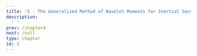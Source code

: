 ```yaml
---
title: '5 - The Generalized Method of Wavelet Moments for Inertial Sensors Calibration'
description:
  ' '
prev: /chapter4
next: /null
type: chapter
id: 5
---
```


<exercise id="1" title="General Information">


</exercise>

<exercise id="2" title="Computing the Wavelet Variance of an IMU">

<slides source="chapter5_01"> 
</slides>

</exercise>

<exercise id="3" title="Example: MTi-G Gyro">

<slides source="chapter5_02"> 
</slides>

</exercise>


<exercise id="4" title="Example: MTi-G Gyro with contaminated measurements">

<slides source="chapter5_03"> 
</slides>

</exercise>


<exercise id="5" title="Example: Navchip Gyro">

<slides source="chapter5_04"> 
</slides>

</exercise>

<exercise id="6" title="Example: Navchip Accel">

<slides source="chapter5_05"> 
</slides>

</exercise>


<exercise id="7" title="Example: IMAR - gyro">

<slides source="chapter5_06"> 
</slides>

</exercise>


<exercise id="8" title="Example: LN200 - Gyro">

<slides source="chapter5_07"> 
</slides>

</exercise>


<exercise id="9" title="Example: KVH1750 - Accel">

<slides source="chapter5_08"> 
</slides>

</exercise>
